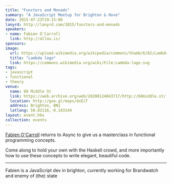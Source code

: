 ```yaml
---
title: "Functors and Monads"
summary: "A JavaScript Meetup for Brighton & Hove"
date: 2015-07-23T19:15:00
lanyrd: http://lanyrd.com/2015/functors-and-monads
speakers:
- name: Fabien O'Carroll
  link: http://allou.is/
sponsors:
image:
  url: https://upload.wikimedia.org/wikipedia/commons/thumb/6/62/Lambda-logo.svg/2000px-Lambda-logo.svg.png
  title: "Lambda logo"
  link: https://commons.wikimedia.org/wiki/File:Lambda-logo.svg
tags:
- javascript
- functional
- theory
venue:
  name: 68 Middle St
  link: https://web.archive.org/web/20200124043717/http://68middle.st/
  location: http://goo.gl/maps/dxEiT
  address: Brighton, BN1
  latlong: 50.82116,-0.143144
layout: event.hbs
collection: events
---
```


[Fabien O'Carroll][fabien] returns to Async to give us a masterclass in functional programming concepts.

Come along to hold your own with the Haskell crowd, and more importantly how to use these concepts to write elegant, beautiful code.

***

Fabien is a JavaScript dev in brighton, currently working for Brandwatch and enemy of (the) state

[fabien]: http://allou.is/ 
